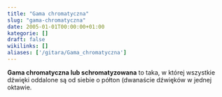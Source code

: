 ```yaml
---
title: "Gama chromatyczna"
slug: "gama-chromatyczna"
date: 2005-01-01T00:00:00+01:00
kategorie: []
draft: false
wikilinks: []
aliases: ['/gitara/Gama_chromatyczna']
---
```

**Gama chromatyczna lub schromatyzowana** to taka, w której wszystkie
dźwięki oddalone są od siebie o półton (dwanaście dźwięków w jednej
oktawie.
